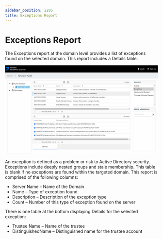 ```yaml
---
sidebar_position: 2205
title: Exceptions Report
---
```


# Exceptions Report

The Exceptions report at the domain level provides a list of exceptions found on the selected domain. This report includes a Details table.

![Exceptions report](../../../../../../../../static/images/AccessInformationCenter_12.0/Content/Resources/Images/Access/InformationCenter/ResourceAudit/ActiveDirectory/DomainExceptions.png "Exceptions report")

An exception is defined as a problem or risk to Active Directory security. Exceptions include deeply nested groups and stale membership. This table is blank if no exceptions are found within the targeted domain. This report is comprised of the following columns:

* Server Name – Name of the Domain
* Name – Type of exception found
* Description – Description of the exception type
* Count – Number of this type of exception found on the server

There is one table at the bottom displaying Details for the selected exception:

* Trustee Name – Name of the trustee
* DistinguishedName – Distinguished name for the trustee account